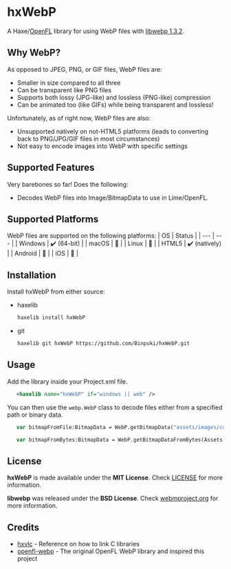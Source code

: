 # hxWebP

A Haxe/[OpenFL](https://www.openfl.org) library for using WebP files with  [libwebp 1.3.2](https://chromium.googlesource.com/webm/libwebp).

## Why WebP?
As opposed to JPEG, PNG, or GIF files, WebP files are:
- Smaller in size compared to all three
- Can be transparent like PNG files
- Supports both lossy (JPG-like) and lossless (PNG-like) compression
- Can be animated too (like GIFs) while being transparent and lossless!

Unfortunately, as of right now, WebP files are also:
- Unsupported natively on not-HTML5 platforms (leads to converting back to PNG/JPG/GIF files in most circumstances)
- Not easy to encode images into WebP with specific settings

## Supported Features
Very barebones so far! Does the following:
- Decodes WebP files into Image/BitmapData to use in Lime/OpenFL.

## Supported Platforms 
WebP files are supported on the following platforms:
| OS | Status |
| --- | --- |
| Windows | ✔️ (64-bit) |
| macOS | 🚧 |
| Linux | 🚧 |
| HTML5 | ✔️ (natively) |
| Android | 🚧 |
| iOS | 🚧 |

## Installation

Install hxWebP from either source:

* haxelib
   ```bash
   haxelib install hxWebP
   ```

* git
   ```bash
   haxelib git hxWebP https://github.com/Binpuki/hxWebP.git
   ```

## Usage

Add the library inside your Project.xml file.
```xml
   <haxelib name="hxWebP" if="windows || web" />
```

You can then use the ```webp.WebP``` class to decode files either from a specified path or binary data.
```haxe
   var bitmapFromFile:BitmapData = WebP.getBitmapData("assets/images/coolimage.webp");
```
```haxe
   var bitmapFromBytes:BitmapData = WebP.getBitmapDataFromBytes(Assets.getBytes("assets/images/coolimage.webp"));
```

## License
**hxWebP** is made available under the **MIT License**. Check [LICENSE](./LICENSE) for more information.

**libwebp** was released under the **BSD License**. Check [webmproject.org](https://www.webmproject.org/license/software/) for more information.

## Credits
- [hxvlc](https://github.com/MAJigsaw77/hxvlc) - Reference on how to link C libraries
- [openfl-webp](https://github.com/soywiz-archive/haxe-openfl-webp) - The original OpenFL WebP library and inspired this project
